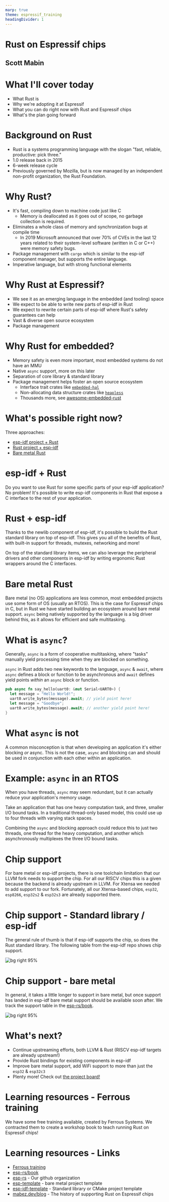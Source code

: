 ```yaml
---
marp: true
theme: espressif_training
headingDivider: 1
---
```

<!-- _class: lead -->
# Rust on Espressif chips
## Scott Mabin

<!-- SPEAKER NOTES
  - Introduce self
 -->

# What I'll cover today

- What Rust is
- Why we're adopting it at Espressif
- What you can do right now with Rust and Espressif chips
- What's the plan going forward

# Background on Rust

- Rust is a systems programming language with the slogan "fast, reliable, productive: pick three."
- 1.0 release back in 2015
- 6-week release cycle
- Previously governed by Mozilla, but is now managed by an independent non-profit organization, the Rust Foundation. 

# Why Rust?

- It's fast, compiling down to machine code just like C
  - Memory is deallocated as it goes out of scope, no garbage collection is required.
- Eliminates a whole class of memory and synchronization bugs at compile time
  - In 2019 Microsoft announced that over 70% of CVEs in the last 12 years related to their system-level software (written in C or C++) were memory safety bugs.
- Package management with `cargo` which is similar to the esp-idf component manager, but supports the entire language.
- Imperative language, but with strong functional elements

# Why Rust at Espressif?

- We see it as an emerging language in the embedded (and tooling) space
- We expect to be able to write new parts of esp-idf in Rust
- We expect to rewrite certain parts of esp-idf where Rust's safety guarantees can help
- Vast & diverse open source ecosystem
- Package management

<!-- SPEAKER NOTES
  - Mention component manager as something we've had to develop to aid users for esp-idf
 -->

# Why Rust for embedded?

- Memory safety is even more important, most embedded systems do not have an MMU
- Native `async` support, more on this later
- Separation of core library & standard library
- Package management helps foster an open source ecosystem 
  - Interface trait crates like [`embedded-hal`](https://docs.rs/embedded-hal/latest/embedded_hal/)
  - Non-allocating data structure crates like [`heapless`](https://japaric.github.io/heapless/heapless/index.html)
  - Thousands more, see [awesome-embedded-rust](https://github.com/rust-embedded/awesome-embedded-rust)

<!-- SPEAKER NOTES 
  - package management to form eco system
 -->

# What's possible right now?

Three approaches:

- [esp-idf project + Rust](https://github.com/esp-rs/esp-idf-template/blob/master/README-cmake.md)
- [Rust project + esp-idf](https://esp-rs.github.io/book/overview/using-the-standard-library.html)
- [Bare metal Rust](https://esp-rs.github.io/book/overview/bare-metal.html)

# esp-idf + Rust

Do you want to use Rust for some specific parts of your esp-idf application? No problem! It's possible to write esp-idf components in Rust that expose a C interface to the rest of your application.

# Rust + esp-idf

Thanks to the newlib component of esp-idf, it's possible to build the Rust standard library on top of esp-idf. This gives you all of the benefits of Rust, with built-in support for threads, mutexes, networking and more!

On top of the standard library items, we can also leverage the peripheral drivers and other components in esp-idf by writing ergonomic Rust wrappers around the C interfaces.

<!-- SPEAKER NOTES 
  - escape hatch to call any C esp-idf function
 -->

# Bare metal Rust

Bare metal (no OS) applications are less common, most embedded projects use some form of OS (usually an RTOS). This is the case for Espressif chips in C, but in Rust we have started building an ecosystem around bare metal support. `async` being natively supported by the language is a big driver behind this, as it allows for efficient and safe multitasking.

# What is `async`?

Generally, `async` is a form of cooperative multitasking, where "tasks" manually yield processing time when they are blocked on something.

`async` in Rust adds two new keywords to the language, `async` & `await`, where `async` defines a block or function to be asynchronous and `await` defines yield points _within_ an `async` block or function.

```rust
pub async fn say_hello(uart0: &mut Serial<UART0>) {
  let message = "Hello World!";
  uart0.write_bytes(message).await; // yield point here!
  let message = "Goodbye";
  uart0.write_bytes(message).await; // another yield point here!
}
```

# What `async` is not

A common misconception is that when developing an application it's either blocking _or_ async. This is not the case, `async` and blocking can and should be used in conjunction with each other within an application.

# Example: `async` in an RTOS

When you have threads, `async` may seem redundant, but it can actually reduce your application's memory usage.

Take an application that has one heavy computation task, and three, smaller I/O bound tasks. In a traditional thread-only based model, this could use up to four threads with varying stack spaces.

Combining the `async` and blocking approach could reduce this to just two threads, one thread for the heavy computation, and another which asynchronously multiplexes the three I/O bound tasks.

<!-- SPEAKER NOTES 
  - You may already find yourself doing this manually with state machines, but with `async` you don't have to write them manually!
 -->

# Chip support

For bare metal or esp-idf projects, there is one toolchain limitation that our LLVM fork needs to support the chip. For all our RISCV chips this is a given because the backend is already upstream in LLVM. For Xtensa we needed to add support to our fork. Fortunately, all our Xtensa-based chips, `esp32`, `esp8266`, `esp32s2` & `esp32s3` are already supported there.

# Chip support - Standard library / esp-idf

The general rule of thumb is that if esp-idf supports the chip, so does the Rust standard library. The following table from the esp-idf repo shows chip support.

![bg right 95%](assets/1661785791.png)

# Chip support - bare metal

In general, it takes a little longer to support in bare metal, but once support has landed in esp-idf bare metal support should be available soon after. We track the support table in the [esp-rs/book](https://esp-rs.github.io/book/overview/bare-metal.html#chip-support).

![bg right 95%](assets/1661786367.png)


# What's next?

- Continue upstreaming efforts, both LLVM & Rust (RISCV esp-idf targets are already upstream!)
- Provide Rust bindings for existing components in esp-idf
- Improve bare metal support, add WiFi support to more than just the `esp32` & `esp32c3`
- Plenty more! Check out [the project board!](https://github.com/orgs/esp-rs/projects/2)

<!-- SPEAKER NOTES
  Wrap up and summarize what we've been over
 -->

# Learning resources - Ferrous training

We have some free training available, created by Ferrous Systems. We contracted them to create a workshop book to teach running Rust on Espressif chips!

# Learning resources - Links

- [Ferrous training](https://espressif-trainings.ferrous-systems.com/)
- [esp-rs/book](https://esp-rs.github.io/book/)
- [esp-rs](https://github.com/esp-rs) - Our github organization
- [esp-template](https://github.com/esp-rs/esp-template) - bare metal project template
- [esp-idf-template](https://github.com/esp-rs/esp-idf-template) - Standard library or CMake project template
- [mabez.dev/blog](https://mabez.dev/blog/posts/) - The history of supporting Rust on Espressif chips

<!-- TODO social links? -->